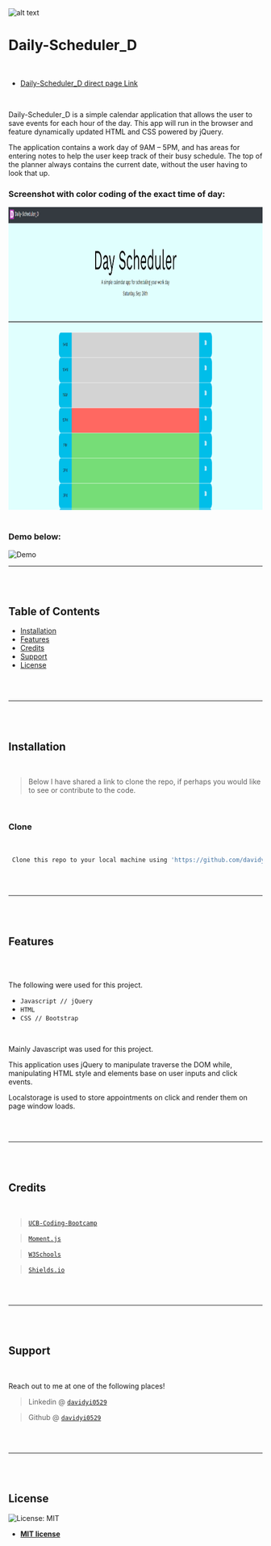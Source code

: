 <img src="https://github.com/davidyi0529/Portfolio_D/blob/master/assets/images/logo.png?raw=true" alt="alt text" title="David Yi">

<br />

# Daily-Scheduler_D

<br />

- [Daily-Scheduler_D direct page Link](https://davidyi0529.github.io/Daily-Scheduler_D/)

<br />

Daily-Scheduler_D is a simple calendar application that allows the user to save events for each hour of the day. This app will run in the browser and feature dynamically updated HTML and CSS powered by jQuery. 

The application contains a work day of 9AM – 5PM, and has areas for entering notes to help the user keep track of their busy schedule. The top of the planner always contains the current date, without the user having to look that up.

### Screenshot with color coding of the exact time of day:

<img src="https://github.com/davidyi0529/Daily-Scheduler_D/blob/master/assets/images/midday.png?raw=true" width="1275" height="600">

<br />
<br />

### Demo below:

![Demo](https://github.com/davidyi0529/Daily-Scheduler_D/blob/master/assets/images/demo.gif?raw=true)

---

<br />
<br />

## Table of Contents

- [Installation](#installation)
- [Features](#features)
- [Credits](#credits)
- [Support](#support)
- [License](#license)

<br />
<br />

---

<br />
<br />

## Installation

<br />

> Below I have shared a link to clone the repo, if perhaps you would like to see or contribute to the code.

<br />

### Clone

<br />

```bash
 Clone this repo to your local machine using 'https://github.com/davidyi0529/Daily-Scheduler_D.git'
```

<br />
<br />

---

<br />
<br />

## Features

<br />
<br />

The following were used for this project.

- `Javascript // jQuery`
- `HTML`
- `CSS // Bootstrap`

<br />

Mainly Javascript was used for this project. 

This application uses jQuery to manipulate traverse the DOM while, manipulating HTML style and elements base on user inputs and click events. 

Localstorage is used to store appointments on click and render them on page window loads.

<br />
<br />

---

<br />
<br />

## Credits

<br />

><a href="https://bootcamp.berkeley.edu/coding/" target="_blank">`UCB-Coding-Bootcamp`</a> 

><a href="https://momentjs.com/" target="_blank">`Moment.js`</a> 

><a href="w3schools.com" target="_blank">`W3Schools`</a> 

><a href="https://shields.io/ " target="_blank">`Shields.io`</a> 

<br />
<br />

---

<br />
<br />

## Support

<br />

Reach out to me at one of the following places!

> Linkedin @ <a href="www.linkedin.com/in/davidyi0529" target="_blank">`davidyi0529`</a> 

> Github @ <a href="https://github.com/davidyi0529" target="_blank">`davidyi0529`</a>

<br />
<br />

---

<br />
<br />

## License

![License: MIT](https://img.shields.io/badge/License-MIT-blue.svg)

 - **[MIT license](http://opensource.org/licenses/mit-license.php)**